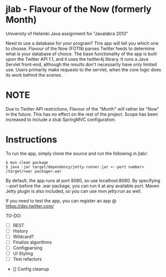 jlab - Flavour of the Now (formerly Month)
====

University of Helsinki Java assignment for "Javalabra 2013"

Need to use a database for your program? This app will tell you which one to choose.
Flavour of the Now (FOTN) parses Twitter feeds to determine what is your database of choice. The base functionality of the app is built upon the Twitter API 1.1, and it uses the twitter4j library.
It runs a Java Servlet front-end, although the results don't necessarily have only limited use. Users primarily make requests to the servlet, when the core logic does its work behind the scenes. 

# NOTE
Due to Twitter API restrictions, Flavour of the "Month" will rather be "Now" in the future. This has no effect on the rest of the project. Scope has been increased to include a stub SpringMVC configuration.

# Instructions
To run the app, simply clone the source and run the following in jlab/:
```shell
$ mvn clean package
$ java -jar target/dependency/jetty-runner.jar <--port number> /target/<war package>.war
```

By default, the app runs at port 8080, so use localhost:8080. By specifying --port before the .war package, you can run it at any available port. Maven Jetty plugin is also included, so you can use mvn jetty:run as well.

If you need to test the app, you can register an app @ https://dev.twitter.com/

TO-DO:
- [ ] REST
- [ ] History
- [ ] Wildcard?
- [ ] Finalize algorithms
- [ ] Configparsing
- [ ] UI Styling
- [ ] Test refactors
- [] Config cleanup
